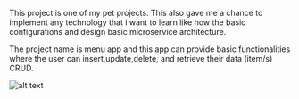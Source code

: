 This project is one of my pet projects. This also gave me a chance to implement any technology that i want to learn like how the basic configurations and design basic microservice architecture.

The project name is menu app and this app can provide basic functionalities where the user can insert,update,delete, and retrieve their data (item/s) CRUD.

![alt text](https://github.com/eallanjoseph123/menu-app-microservice/master/docs/menu-app.png?raw=true)
